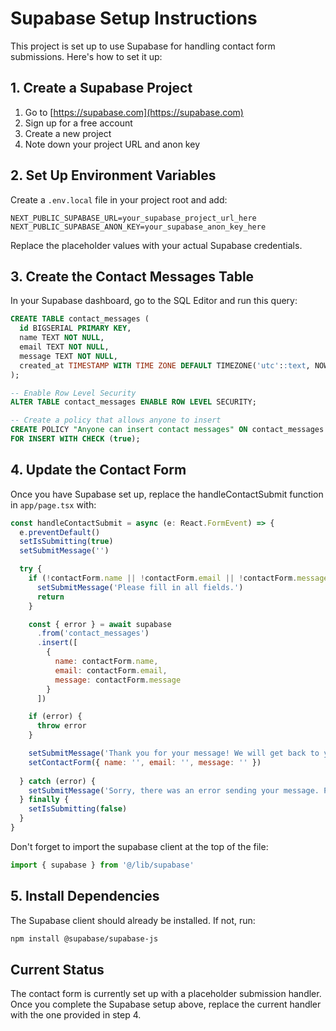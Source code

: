 # Supabase Setup Instructions

This project is set up to use Supabase for handling contact form submissions. Here's how to set it up:

## 1. Create a Supabase Project

1. Go to [https://supabase.com](https://supabase.com)
2. Sign up for a free account
3. Create a new project
4. Note down your project URL and anon key

## 2. Set Up Environment Variables

Create a `.env.local` file in your project root and add:

```
NEXT_PUBLIC_SUPABASE_URL=your_supabase_project_url_here
NEXT_PUBLIC_SUPABASE_ANON_KEY=your_supabase_anon_key_here
```

Replace the placeholder values with your actual Supabase credentials.

## 3. Create the Contact Messages Table

In your Supabase dashboard, go to the SQL Editor and run this query:

```sql
CREATE TABLE contact_messages (
  id BIGSERIAL PRIMARY KEY,
  name TEXT NOT NULL,
  email TEXT NOT NULL,
  message TEXT NOT NULL,
  created_at TIMESTAMP WITH TIME ZONE DEFAULT TIMEZONE('utc'::text, NOW())
);

-- Enable Row Level Security
ALTER TABLE contact_messages ENABLE ROW LEVEL SECURITY;

-- Create a policy that allows anyone to insert
CREATE POLICY "Anyone can insert contact messages" ON contact_messages
FOR INSERT WITH CHECK (true);
```

## 4. Update the Contact Form

Once you have Supabase set up, replace the handleContactSubmit function in `app/page.tsx` with:

```javascript
const handleContactSubmit = async (e: React.FormEvent) => {
  e.preventDefault()
  setIsSubmitting(true)
  setSubmitMessage('')

  try {
    if (!contactForm.name || !contactForm.email || !contactForm.message) {
      setSubmitMessage('Please fill in all fields.')
      return
    }

    const { error } = await supabase
      .from('contact_messages')
      .insert([
        {
          name: contactForm.name,
          email: contactForm.email,
          message: contactForm.message
        }
      ])

    if (error) {
      throw error
    }

    setSubmitMessage('Thank you for your message! We will get back to you soon.')
    setContactForm({ name: '', email: '', message: '' })
    
  } catch (error) {
    setSubmitMessage('Sorry, there was an error sending your message. Please try again.')
  } finally {
    setIsSubmitting(false)
  }
}
```

Don't forget to import the supabase client at the top of the file:

```javascript
import { supabase } from '@/lib/supabase'
```

## 5. Install Dependencies

The Supabase client should already be installed. If not, run:

```bash
npm install @supabase/supabase-js
```

## Current Status

The contact form is currently set up with a placeholder submission handler. Once you complete the Supabase setup above, replace the current handler with the one provided in step 4. 